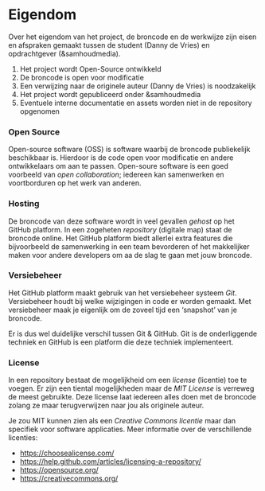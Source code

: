 # Eigendom

Over het eigendom van het project, de broncode en de werkwijze zijn eisen en afspraken gemaakt tussen de student (Danny de Vries) en opdrachtgever (&samhoudmedia).

1. Het project wordt Open-Source ontwikkeld
2. De broncode is open voor modificatie
3. Een verwijzing naar de originele auteur (Danny de Vries) is noodzakelijk 
4. Het project wordt gepubliceerd onder &samhoudmedia
5. Eventuele interne documentatie en assets worden niet in de repository opgenomen

### Open Source
Open-source software (OSS) is software waarbij de broncode publiekelijk beschikbaar is. Hierdoor is de code open voor modificatie en andere ontwikkelaars om aan te passen. Open-soure software is een goed voorbeeld van *open collaboration*; iedereen kan samenwerken en voortborduren op het werk van anderen.

### Hosting
De broncode van deze software wordt in veel gevallen *gehost* op het GitHub platform. In een zogeheten *repository* (digitale map) staat de broncode online. Het GitHub platform biedt allerlei extra features die bijvoorbeeld de samenwerking in een team bevorderen of het makkelijker maken voor andere developers om aa de slag te gaan met jouw broncode.

### Versiebeheer
Het GitHub platform maakt gebruik van het versiebeheer systeem *Git*. Versiebeheer houdt bij welke wijzigingen in code er worden gemaakt. Met versiebeheer maak je eigenlijk om de zoveel tijd een ‘snapshot’ van je broncode.

Er is dus wel duidelijke verschil tussen Git & GitHub. Git is de onderliggende techniek en GitHub is een platform die deze techniek implementeert.

### License
In een repository bestaat de mogelijkheid om een *license* (licentie) toe te voegen. Er zijn een tiental mogelijkheden maar de *MIT License* is verreweg de meest gebruikte. Deze license laat iedereen alles doen met de broncode zolang ze maar terugverwijzen naar jou als originele auteur.

Je zou MIT kunnen zien als een *Creative Commons licentie* maar dan specifiek voor software applicaties. Meer informatie over de verschillende licenties: 

* https://choosealicense.com/  
* https://help.github.com/articles/licensing-a-repository/  
* https://opensource.org/  
* https://creativecommons.org/